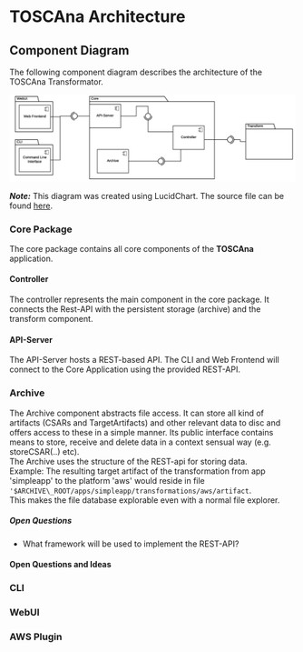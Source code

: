 # TOSCAna Architecture

## Component Diagram

The following component diagram describes the architecture of the TOSCAna Transformator.

![Component Diagram](img/components_v2.png)

***Note:*** This diagram was created using LucidChart. The source file can be found [here](https://www.lucidchart.com/invitations/accept/65f6e322-d8a2-4645-850f-e8f2893fc408).

### Core Package

The core package contains all core components of the **TOSCAna** application.

#### Controller

The controller represents the main component in the core package.
It connects the Rest-API with the persistent storage (archive) and the transform component.

#### API-Server

The API-Server hosts a REST-based API. The CLI and Web Frontend will connect to the Core Application using the provided REST-API.

### Archive

The Archive component abstracts file access. It can store all kind of artifacts (CSARs and TargetArtifacts) and other relevant data to disc and offers access to these in a simple manner. 
Its public interface contains means to store, receive and delete data in a context sensual way (e.g. storeCSAR(..) etc).  
The Archive uses the structure of the REST-api for storing data.   
Example: The resulting target artifact of the transformation from app 'simpleapp' to the platform 'aws' would reside in file `'$ARCHIVE\_ROOT/apps/simpleapp/transformations/aws/artifact`.  
This makes the file database explorable even with a normal file explorer.

##### Open Questions

- What framework will be used to implement the REST-API?

#### Open Questions and Ideas

### CLI

### WebUI

### AWS Plugin

